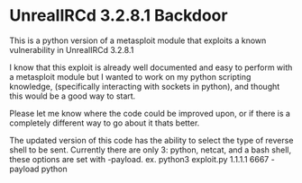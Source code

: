 # UnrealIRCd 3.2.8.1 Backdoor

This is a python version of a metasploit module that exploits a known vulnerability in UnrealIRCd 3.2.8.1

I know that this exploit is already well documented and easy to perform with a metasploit module but I wanted to work on my python scripting knowledge, (specifically interacting with sockets in python), and thought this would be a good way to start.

Please let me know where the code could be improved upon, or if there is a completely different way to go about it thats better.

The updated version of this code has the ability to select the type of reverse shell to be sent. Currently there are only 3: python, netcat, and a bash shell, these options are set with -payload. ex. python3 exploit.py 1.1.1.1 6667 -payload python
